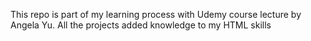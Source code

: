 This repo is part of my learning process with Udemy course lecture by Angela Yu.
All the projects added knowledge to my HTML skills
